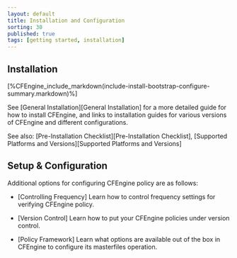 ```yaml
---
layout: default
title: Installation and Configuration
sorting: 30
published: true
tags: [getting started, installation]
---
```


## Installation ##

[%CFEngine_include_markdown(include-install-bootstrap-configure-summary.markdown)%]

See [General Installation][General Installation] for a more detailed guide for how to install CFEngine, and links to installation guides for various versions of CFEngine and different configurations.

See also: [Pre-Installation Checklist][Pre-Installation Checklist], [Supported Platforms and Versions][Supported Platforms and Versions] 

## Setup & Configuration ##

Additional options for configuring CFEngine policy are as follows:

* [Controlling Frequency]
Learn how to control frequency settings for verifying CFEngine policy.

* [Version Control]
Learn how to put your CFEngine policies under version control.

* [Policy Framework]
Learn what options are available out of the box in CFEngine to configure its masterfiles operation.
